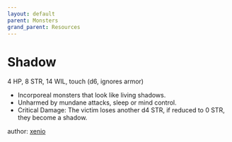 ```yaml
---
layout: default
parent: Monsters
grand_parent: Resources
---
```


# Shadow
4 HP, 8 STR, 14 WIL, touch (d6, ignores armor) 
- Incorporeal monsters that look like living shadows.
- Unharmed by mundane attacks, sleep or mind control.
- Critical Damage: The victim loses another d4 STR, if reduced to 0 STR, they become a shadow.

author: [xenio](https://xenioinabottle.blogspot.com)
